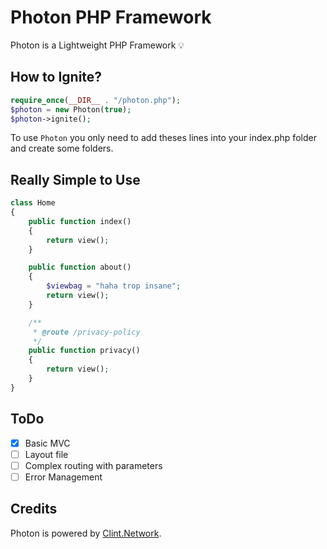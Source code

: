 # Photon PHP Framework

Photon is a Lightweight PHP Framework 💡

How to Ignite?
---
```php
require_once(__DIR__ . "/photon.php");
$photon = new Photon(true);
$photon->ignite();
```

To use `Photon` you only need to add theses lines into your index.php folder and create some folders.

Really Simple to Use
---
```php
class Home 
{
    public function index()
    {
        return view();
    }

    public function about()
    {
        $viewbag = "haha trop insane";
        return view();
    }

    /**
     * @route /privacy-policy
     */
    public function privacy()
    {
        return view();
    }
}
```

ToDo
---

- [x] Basic MVC
- [ ] Layout file
- [ ] Complex routing with parameters
- [ ] Error Management

Credits
---

Photon is powered by [Clint.Network](https://twitter.com/clint_network).
